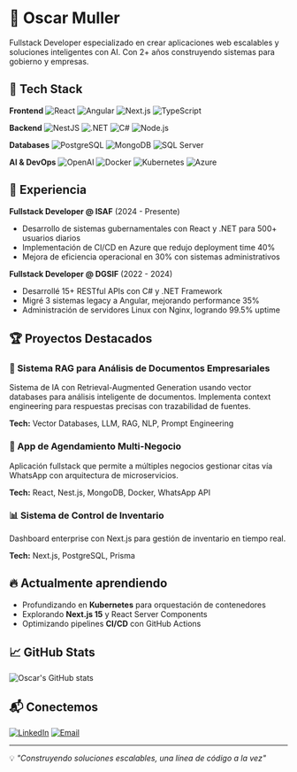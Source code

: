 # 👋 Oscar Muller

Fullstack Developer especializado en crear aplicaciones web escalables y soluciones inteligentes con AI. Con 2+ años construyendo sistemas para gobierno y empresas.

## 🚀 Tech Stack

**Frontend**
![React](https://img.shields.io/badge/-React-61DAFB?style=flat-square&logo=react&logoColor=black)
![Angular](https://img.shields.io/badge/-Angular-DD0031?style=flat-square&logo=angular&logoColor=white)
![Next.js](https://img.shields.io/badge/-Next.js-000000?style=flat-square&logo=next.js&logoColor=white)
![TypeScript](https://img.shields.io/badge/-TypeScript-3178C6?style=flat-square&logo=typescript&logoColor=white)

**Backend**
![NestJS](https://img.shields.io/badge/-NestJS-E0234E?style=flat-square&logo=nestjs&logoColor=white)
![.NET](https://img.shields.io/badge/-.NET-512BD4?style=flat-square&logo=dotnet&logoColor=white)
![C#](https://img.shields.io/badge/-C%23-239120?style=flat-square&logo=c-sharp&logoColor=white)
![Node.js](https://img.shields.io/badge/-Node.js-339933?style=flat-square&logo=node.js&logoColor=white)

**Databases**
![PostgreSQL](https://img.shields.io/badge/-PostgreSQL-336791?style=flat-square&logo=postgresql&logoColor=white)
![MongoDB](https://img.shields.io/badge/-MongoDB-47A248?style=flat-square&logo=mongodb&logoColor=white)
![SQL Server](https://img.shields.io/badge/-SQL%20Server-CC2927?style=flat-square&logo=microsoft-sql-server&logoColor=white)

**AI & DevOps**
![OpenAI](https://img.shields.io/badge/-OpenAI-412991?style=flat-square&logo=openai&logoColor=white)
![Docker](https://img.shields.io/badge/-Docker-2496ED?style=flat-square&logo=docker&logoColor=white)
![Kubernetes](https://img.shields.io/badge/-Kubernetes-326CE5?style=flat-square&logo=kubernetes&logoColor=white)
![Azure](https://img.shields.io/badge/-Azure-0089D6?style=flat-square&logo=microsoft-azure&logoColor=white)

## 💼 Experiencia

**Fullstack Developer @ ISAF** (2024 - Presente)
- Desarrollo de sistemas gubernamentales con React y .NET para 500+ usuarios diarios
- Implementación de CI/CD en Azure que redujo deployment time 40%
- Mejora de eficiencia operacional en 30% con sistemas administrativos

**Fullstack Developer @ DGSIF** (2022 - 2024)
- Desarrollé 15+ RESTful APIs con C# y .NET Framework
- Migré 3 sistemas legacy a Angular, mejorando performance 35%
- Administración de servidores Linux con Nginx, logrando 99.5% uptime

## 🏆 Proyectos Destacados

### 🤖 Sistema RAG para Análisis de Documentos Empresariales
Sistema de IA con Retrieval-Augmented Generation usando vector databases para análisis inteligente de documentos. Implementa context engineering para respuestas precisas con trazabilidad de fuentes.

**Tech:** Vector Databases, LLM, RAG, NLP, Prompt Engineering

### 📅 App de Agendamiento Multi-Negocio
Aplicación fullstack que permite a múltiples negocios gestionar citas vía WhatsApp con arquitectura de microservicios.

**Tech:** React, Nest.js, MongoDB, Docker, WhatsApp API

### 📊 Sistema de Control de Inventario
Dashboard enterprise con Next.js para gestión de inventario en tiempo real.

**Tech:** Next.js, PostgreSQL, Prisma

## 🔥 Actualmente aprendiendo

- Profundizando en **Kubernetes** para orquestación de contenedores
- Explorando **Next.js 15** y React Server Components
- Optimizando pipelines **CI/CD** con GitHub Actions

## 📈 GitHub Stats

![Oscar's GitHub stats](https://github-readme-stats.vercel.app/api?username=tuusername&show_icons=true&theme=radical)

## 📬 Conectemos

[![LinkedIn](https://img.shields.io/badge/-LinkedIn-0A66C2?style=flat-square&logo=linkedin&logoColor=white)](https://linkedin.com/in/oscar-roberto-muller-ochoa-781b12269)
[![Email](https://img.shields.io/badge/-Email-EA4335?style=flat-square&logo=gmail&logoColor=white)](mailto:oscarmuller.om@gmail.com)

---

💡 *"Construyendo soluciones escalables, una línea de código a la vez"*
